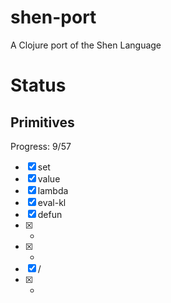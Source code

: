 # shen-port

A Clojure port of the Shen Language

# Status

## Primitives

Progress: 9/57

- [X] set
- [X] value
- [X] lambda
- [X] eval-kl
- [X] defun
- [X] +
- [X] -
- [X] /
- [X] *
